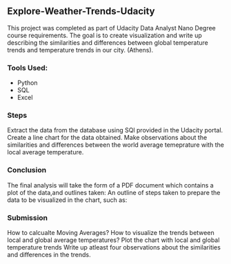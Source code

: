 ## Explore-Weather-Trends-Udacity
This project was completed as part of Udacity Data Analyst Nano Degree course requirements. The goal is to create visualization and write up describing the similarities and differences between global temperature trends and temperature trends in our city. (Athens).

### Tools Used:
* Python
* SQL
* Excel

### Steps
Extract the data from the database using SQl provided in the Udacity portal.
Create a line chart for the data obtained.
Make observations about the similarities and differences between the world average temeprature with the local average temperature.

### Conclusion
The final analysis will take the form of a PDF document which contains a plot of the data,and outlines taken:
An outline of steps taken to prepare the data to be visualized in the chart, such as:

### Submission
How to calcualte Moving Averages?
How to visualize the trends between local and global average temperatures?
Plot the chart with local and global temperature trends
Write up atleast four observations about the similarities and differences in the trends.
